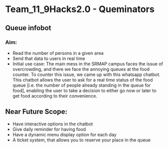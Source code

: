 # Team_11_9Hacks2.0 - Queminators
## Queue infobot
### Aim:
* Read the number of persons in a given area
* Send that data to users in real time
* Initial use case: 
The main mess in the SRMAP campus faces the issue of overcrowding, and there we face the annoying queues at the food counter. To counter this issue, we came up with this whatsapp chatbot. This chatbot allows the user to ask for a real time status of the food queue [i.e. the number of people already standing in the queue for food], enabling the user to take a decision to either go now or later to get food according to their convenience.

## Near Future Scope:
* Have interactive options in the chatbot
* Give daily reminder for having food
* Have a dynamic menu display option for each day
* A ticket system, that allows you to reserve your place in the queue
